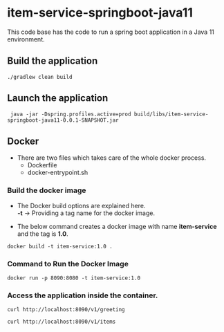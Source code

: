 # item-service-springboot-java11
This code base has the code to run a spring boot application in a Java 11 environment.

## Build the application

```youtrack
./gradlew clean build
```

## Launch the application

```youtrack
 java -jar -Dspring.profiles.active=prod build/libs/item-service-springboot-java11-0.0.1-SNAPSHOT.jar
```


## Docker

-   There are two files which takes care of the whole docker process.
    -   Dockerfile
    -   docker-entrypoint.sh

### Build the docker image

-   The Docker build options are explained here.  
    **-t** -> Providing a tag name for the docker image.
    
-   The below command creates a docker image with name **item-service** and the tag is **1.0**.
     
```youtrack
docker build -t item-service:1.0 . 
```

### Command to Run the Docker Image

```youtrack
docker run -p 8090:8080 -t item-service:1.0
```

### Access the application inside the container.

```youtrack
curl http://localhost:8090/v1/greeting
```

```youtrack
curl http://localhost:8090/v1/items
```
